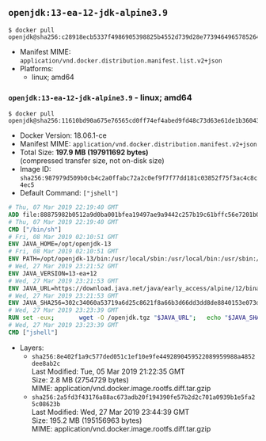 ## `openjdk:13-ea-12-jdk-alpine3.9`

```console
$ docker pull openjdk@sha256:c28918ecb5337f4986905398825b4552d739d28e773946496578526410939dce
```

-	Manifest MIME: `application/vnd.docker.distribution.manifest.list.v2+json`
-	Platforms:
	-	linux; amd64

### `openjdk:13-ea-12-jdk-alpine3.9` - linux; amd64

```console
$ docker pull openjdk@sha256:11610bd90a675e76565cd0ff74ef4abed9fd48c73d63e61de1b360438fd0f3eb
```

-	Docker Version: 18.06.1-ce
-	Manifest MIME: `application/vnd.docker.distribution.manifest.v2+json`
-	Total Size: **197.9 MB (197911692 bytes)**  
	(compressed transfer size, not on-disk size)
-	Image ID: `sha256:987979d509b0cb4c2a0ffabc72a2c0ef9f7f77dd181c03852f75f3ac4c8c4ec5`
-	Default Command: `["jshell"]`

```dockerfile
# Thu, 07 Mar 2019 22:19:40 GMT
ADD file:88875982b0512a9d0ba001bfea19497ae9a9442c257b19c61bffc56e7201b0c3 in / 
# Thu, 07 Mar 2019 22:19:40 GMT
CMD ["/bin/sh"]
# Fri, 08 Mar 2019 02:10:51 GMT
ENV JAVA_HOME=/opt/openjdk-13
# Fri, 08 Mar 2019 02:10:51 GMT
ENV PATH=/opt/openjdk-13/bin:/usr/local/sbin:/usr/local/bin:/usr/sbin:/usr/bin:/sbin:/bin
# Wed, 27 Mar 2019 23:21:52 GMT
ENV JAVA_VERSION=13-ea+12
# Wed, 27 Mar 2019 23:21:53 GMT
ENV JAVA_URL=https://download.java.net/java/early_access/alpine/12/binaries/openjdk-13-ea+12_linux-x64-musl_bin.tar.gz
# Wed, 27 Mar 2019 23:21:53 GMT
ENV JAVA_SHA256=302c34060a53719a6d25c8621f8a66b3d66dd3dd8de8840153e073db5bf3e3db
# Wed, 27 Mar 2019 23:23:39 GMT
RUN set -eux; 		wget -O /openjdk.tgz "$JAVA_URL"; 	echo "$JAVA_SHA256 */openjdk.tgz" | sha256sum -c -; 	mkdir -p "$JAVA_HOME"; 	tar --extract --file /openjdk.tgz --directory "$JAVA_HOME" --strip-components 1; 	rm /openjdk.tgz; 		java -Xshare:dump; 		java --version; 	javac --version
# Wed, 27 Mar 2019 23:23:39 GMT
CMD ["jshell"]
```

-	Layers:
	-	`sha256:8e402f1a9c577ded051c1ef10e9fe4492890459522089959988a4852dee8ab2c`  
		Last Modified: Tue, 05 Mar 2019 21:22:35 GMT  
		Size: 2.8 MB (2754729 bytes)  
		MIME: application/vnd.docker.image.rootfs.diff.tar.gzip
	-	`sha256:2a5fd3f43176a88ac673adb20f194390fe57b2d2c701a0939b1e5fa25c08623b`  
		Last Modified: Wed, 27 Mar 2019 23:44:39 GMT  
		Size: 195.2 MB (195156963 bytes)  
		MIME: application/vnd.docker.image.rootfs.diff.tar.gzip
